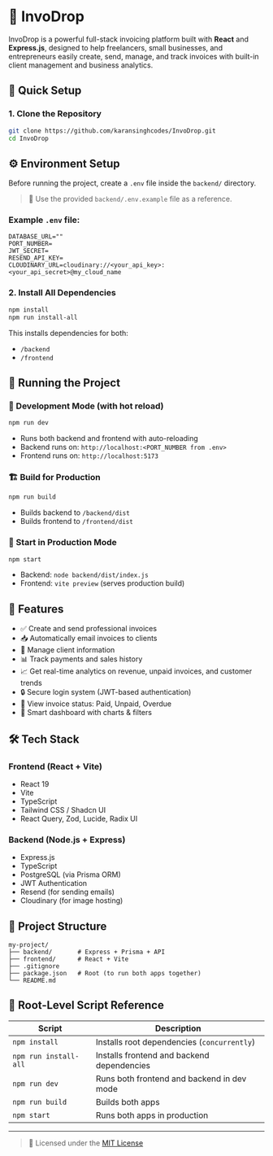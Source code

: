 # 🧾 InvoDrop

InvoDrop is a powerful full-stack invoicing platform built with **React** and **Express.js**, designed to help freelancers, small businesses, and entrepreneurs easily create, send, manage, and track invoices with built-in client management and business analytics.




## 🧰 Quick Setup

### 1. Clone the Repository

```bash
git clone https://github.com/karansinghcodes/InvoDrop.git
cd InvoDrop
```


## ⚙️ Environment Setup

Before running the project, create a `.env` file inside the `backend/` directory.

> 📄 Use the provided `backend/.env.example` file as a reference.

### Example `.env` file:

```env
DATABASE_URL=""
PORT_NUMBER=
JWT_SECRET=
RESEND_API_KEY=
CLOUDINARY_URL=cloudinary://<your_api_key>:<your_api_secret>@my_cloud_name
```

### 2. Install All Dependencies

```bash
npm install
npm run install-all
```

This installs dependencies for both:

- `/backend`
- `/frontend`


## 🚀 Running the Project

### 🧪 Development Mode (with hot reload)

```bash
npm run dev
```

- Runs both backend and frontend with auto-reloading
- Backend runs on: `http://localhost:<PORT_NUMBER from .env>`
- Frontend runs on: `http://localhost:5173`

### 🏗️ Build for Production

```bash
npm run build
```

- Builds backend to `/backend/dist`
- Builds frontend to `/frontend/dist`

### 🔁 Start in Production Mode

```bash
npm start
```

- Backend: `node backend/dist/index.js`
- Frontend: `vite preview` (serves production build)


## 🚀 Features

- ✅ Create and send professional invoices  
- 📥 Automatically email invoices to clients  
- 👥 Manage client information  
- 📊 Track payments and sales history  
- 📈 Get real-time analytics on revenue, unpaid invoices, and customer trends  
- 🔒 Secure login system (JWT-based authentication)  
- 📅 View invoice status: Paid, Unpaid, Overdue  
- 🧠 Smart dashboard with charts & filters  


## 🛠️ Tech Stack

### Frontend (React + Vite)

- React 19
- Vite
- TypeScript
- Tailwind CSS / Shadcn UI
- React Query, Zod, Lucide, Radix UI

### Backend (Node.js + Express)

- Express.js
- TypeScript
- PostgreSQL (via Prisma ORM)
- JWT Authentication
- Resend (for sending emails)
- Cloudinary (for image hosting)


## 📁 Project Structure

```
my-project/
├── backend/       # Express + Prisma + API
├── frontend/      # React + Vite
├── .gitignore
├── package.json   # Root (to run both apps together)
└── README.md
```

## 📜 Root-Level Script Reference

| Script               | Description                                      |
|----------------------|--------------------------------------------------|
| `npm install`        | Installs root dependencies (`concurrently`)      |
| `npm run install-all`| Installs frontend and backend dependencies       |
| `npm run dev`        | Runs both frontend and backend in dev mode       |
| `npm run build`      | Builds both apps                                 |
| `npm start`          | Runs both apps in production                     |


---

> 📝 Licensed under the [MIT License](./LICENSE)
